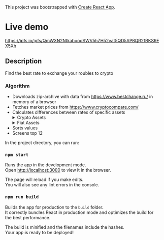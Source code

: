 This project was bootstrapped with [Create React App](https://github.com/facebook/create-react-app).

# Live demo

https://ipfs.io/ipfs/QmWXN2NtkaboodSWV5hZH52vat5QD5APBQR2fBKS9EX5Xh

## Description

Find the best rate to exchange your roubles to crypto

### Algorithm

- Downloads zip-archive with data from https://www.bestchange.ru/ in memory of a browser
- Fetches market prices from  https://www.cryptocompare.com/
- Calculates differences between rates of specific assets
    <details><summary>Crypto Assets</summary>
        - BTC
        - ETH
        - BCH
        - BSV
        - BTG
        - ETC
        - LTC
        - XRP
        - XMR
        - DASH
        - ZEC
        - USD
        - PAX
        - XEM
        - REP
        - NEO
        - EOS
        - IOTA
        - LSK
        - ADA
        - XLM
        - WAVES
        - OMG
        - BNB
        - ICX
        - BA
    </details>
    <details><summary>Fiat Assets</summary>    
        - Sberbank Roubles
        - Yandex Money Roubles
        - QIWI Roubles        
    </details>
- Sorts values
- Screens top 12

In the project directory, you can run:

### `npm start`

Runs the app in the development mode.<br />
Open [http://localhost:3000](http://localhost:3000) to view it in the browser.

The page will reload if you make edits.<br />
You will also see any lint errors in the console.

### `npm run build`

Builds the app for production to the `build` folder.<br />
It correctly bundles React in production mode and optimizes the build for the best performance.

The build is minified and the filenames include the hashes.<br />
Your app is ready to be deployed!
